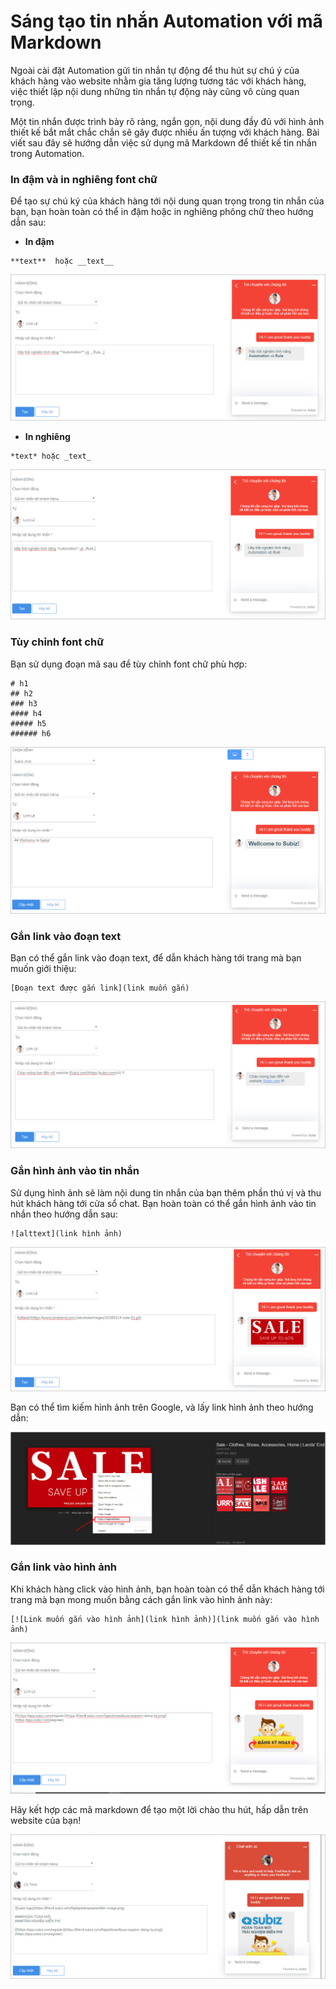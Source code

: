 # Sáng tạo tin nhắn Automation với mã Markdown

Ngoài cài đặt Automation gửi tin nhắn tự động để thu hút sự chú ý của khách hàng vào website nhằm gia tăng lượng tương tác với khách hàng, việc thiết lập nội dung những tin nhắn tự động này cũng vô cùng quan trọng. 

Một tin nhắn được trình bày rõ ràng,  ngắn gọn, nội dung đầy đủ với hình ảnh thiết kế bắt mắt chắc chắn sẽ gây được nhiều ấn tượng với khách hàng. Bài viết sau đây sẽ hướng dẫn việc sử dụng mã Markdown để thiết kế tin nhắn trong Automation.

### **In đậm và in nghiêng font chữ**

Để tạo sự chú ký của khách hàng tới nội dung quan trọng trong tin nhắn của bạn, bạn hoàn toàn có thể in đậm hoặc in nghiêng phông chữ theo hướng dẫn sau:

* **In đậm**

```text
**text**  hoặc __text__
```

![In &#x111;&#x1EAD;m font ch&#x1EEF;](../../.gitbook/assets/in-dam.png)

* **In nghiêng**

```text
*text* hoặc _text_
```

![In nghi&#xEA;ng font ch&#x1EEF;](../../.gitbook/assets/in-nghieng.png)

### **Tùy chỉnh font chữ**

Bạn sử dụng đoạn mã sau để tùy chỉnh font chữ phù hợp:

```text
# h1
## h2
### h3
#### h4
##### h5
###### h6
```

![T&#xF9;y ch&#x1EC9;nh font ch&#x1EEF;](../../.gitbook/assets/screenshot_3.png)

### **Gắn link vào đoạn text**

Bạn có thể gắn link vào đoạn text, để dẫn khách hàng tới trang mà bạn muốn giới thiệu:

```text
[Đoạn text được gắn link](link muốn gắn)
```

![G&#x1EAF;n link v&#xE0;o &#x111;o&#x1EA1;n text](../../.gitbook/assets/gan-link.png)

### **Gắn hình ảnh vào tin nhắn**

Sử dụng hình ảnh sẽ làm nội dung tin nhắn của bạn thêm phần thú vị và thu hút khách hàng tới cửa sổ chat. Bạn hoàn toàn có thể gắn hình ảnh vào tin nhắn theo hướng dẫn sau:

```text
![alttext](link hình ảnh)
```

![G&#x1EAF;n h&#xEC;nh &#x1EA3;nh v&#xE0;o tin nh&#x1EAF;n.](../../.gitbook/assets/gan-hinh-anh.png)

Bạn có thể tìm kiếm hình ảnh trên Google, và lấy link hình ảnh theo hướng dẫn:

![](../../.gitbook/assets/screenshot_2.png)

###  **Gắn link vào hình ảnh**

Khi khách hàng click vào hình ảnh, bạn hoàn toàn có thể dẫn khách hàng tới trang mà bạn mong muốn bằng cách gắn link vào hình ảnh này:

```text
[![Link muốn gắn vào hình ảnh](link hình ảnh)](link muốn gắn vào hình ảnh)
```

![G&#x1EAF;n link v&#xE0;o h&#xEC;nh &#x1EA3;nh](../../.gitbook/assets/gan-link-vao-hinh-anh.png)

Hãy kết hợp các mã markdown để tạo một lời chào thu hút, hấp dẫn trên website của bạn!

![T&#x1EA1;o l&#x1EDD;i ch&#xE0;o &#x1EA5;n t&#x1B0;&#x1EE3;ng tr&#xEA;n website](../../.gitbook/assets/screenshot_4%20%281%29.png)

  


###  

